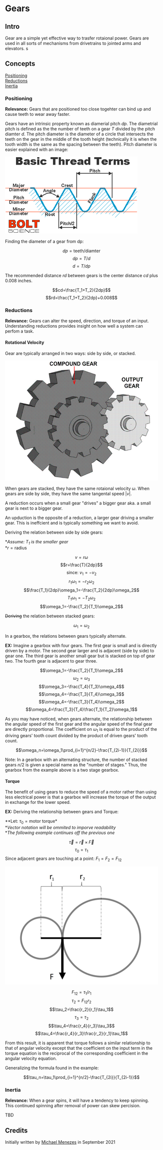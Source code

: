 # Gears

## Intro

Gear are a simple yet effective way to trasfer rotaional power. Gears are used in all sorts of mechanisms from drivetrains to jointed arms and elevators.
s

## Concepts

[Positioning](#positioning)\
[Reductions](#reductions)\
[Inertia](#inertia)

### Positioning

**Relevance:** Gears that are positioned too close togehter can bind up and cause teeth to wear away faster.

Gears have an intrinsic property known as diamerial pitch *dp*. The diametrial pitch is defined as the the number of teeth on a gear *T* divided by the pitch diamter *d*. The pitch diameter is the diameter of a circle that intersects the teeth on the gear in the middle of the tooth height (technically it is when the tooth width is the same as the spacing between the teeth). Pitch diameter is easier explained with an image: 

![Thread Diagram](/layout/static/imgs/CAD/ThreadDiagram.gif)

Finding the diameter of a gear from dp:

$$dp=\text{teeth}/\text{diamter}$$
$$dp=T/d$$
$$d=T/dp$$

The recommended distance *rd* between gears is the center distance *cd* plus 0.008 inches.

$$cd=\frac{T_1+T_2}{2dp}$$
$$rd=\frac{T_1+T_2}{2dp}+0.008$$

### Reductions

**Relevance:** Gears can alter the speed, direction, and torque of an input. Understanding reductions provides insight on how well a system can perfom a task.

#### Rotational Velocity

Gear are typically arranged in two ways: side by side, or stacked.

![Gear Arrangement Diagram](/layout/static/imgs/CAD/GearArrangementDiagram.gif)

When gears are stacked, they have the same rotaional velocity $\omega$. When gears are side by side, they have the same tangental speed $|v|$.

A reduction occurs when a small gear "drives" a bigger gear aka. a small gear is next to a bigger gear.

An upduction is the opposite of a reduction, a larger gear driving a smaller gear. This is ineffcient and is typically something we want to avoid.

Deriving the relation between side by side gears:

**Assume: $T_1$ is the smaller gear*\
*$r=\text{radius}$

$$v=r\omega$$
$$r=\frac{T}{2dp}$$
$$\text{since: }v_1=-v_2$$
$$r_1\omega_1=-r_2\omega_2$$
$$\frac{T_1}{2dp}\omega_1=-\frac{T_2}{2dp}\omega_2$$
$$T_1\omega_1=-T_2\omega_2$$
$$\omega_1=-\frac{T_2}{T_1}\omega_2$$

~~Deriving~~ the relation between stacked gears:

$$\omega_1=\omega_2$$

In a gearbox, the relations between gears typically alternate. 

**EX:** Imagine a gearbox with four gears. The first gear is small and is directly driven by a motor. The second gear larger and is adjacent (side by side) to gear one. The third gear is another small gear but is stacked on top of gear two. The fourth gear is adjacent to gear three.

$$\omega_1=-\frac{T_2}{T_1}\omega_2$$
$$\omega_2=\omega_3$$
$$\omega_3=-\frac{T_4}{T_3}\omega_4$$
$$\omega_4=-\frac{T_3}{T_4}\omega_3$$
$$\omega_4=-\frac{T_3}{T_4}\omega_2$$
$$\omega_4=\frac{T_3}{T_4}\frac{T_1}{T_2}\omega_1$$

As you may have noticed, when gears alternate, the relationship between the angular speed of the first gear and the angular speed of the final gear are directly proportional. The coefficient on $\omega_1$ is equal to the product of the driving gears' tooth count divided by the product of driven gears' tooth count.

$$\omega_n=\omega_1\prod_{i=1}^{n/2}-\frac{T_{2i-1}}{T_{2i}}$$

Note: In a gearbox with an alternating structure, the number of stacked gears $n/2$ is given a special name as the "number of stages." Thus, the gearbox from the example above is a two stage gearbox.

#### Torque

The benefit of using gears to reduce the speed of a motor rather than using less electrical power is that a gearbox will increase the torque of the output in exchange for the lower speed.

**EX:** Deriving the relationship between gears and Torque:

**Let: $\tau_0=\text{motor torque}$*\
**Vector notation will be ommited to imporve readability*\
**The following example continues off the previous one*

$$\vec{\tau}=\vec{r}\times \vec{F}$$
$$\tau_0=\tau_1$$
Since adjacent gears are touching at a point: $F_1=F_2=F_{12}$

![Gear Torque Diagram](/layout/static/imgs/CAD/GearTorqueDiagram.png)

$$F_{12}=\tau_1/r_1$$
$$\tau_2=F_{12}r_2$$
$$\tau_2=\frac{r_2}{r_1}\tau_1$$
$$\tau_3=\tau_2$$
$$\tau_4=\frac{r_4}{r_3}\tau_3$$
$$\tau_4=\frac{r_4}{r_3}\frac{r_2}{r_1}\tau_1$$

From this result, it is apparent that torque follows a similar relationship to that of angular velocity except that the coefficient on the input term in the torque equation is the reciprocal of the corresponding coefficient in the angular velocity equation. 

Generalizing the formula found in the example:

$$\tau_n=\tau_1\prod_{i=1}^{n/2}-\frac{T_{2i}}{T_{2i-1}}$$

### Inertia

**Relevance:** When a gear spins, it will have a tendency to keep spinning. This continued spinning after removal of power can skew percision.

TBD


## Credits

Initially written by [Michael Menezes](https://github.com/Menezmic21/) in September 2021
  